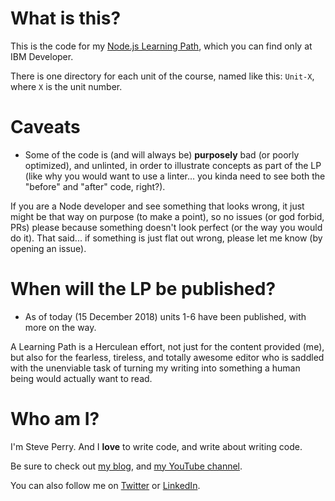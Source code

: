 # What is this?

This is the code for my [Node.js Learning Path](https://developer.ibm.com/articles/learn-node-unit-1-overview-nodejs-learning-path/), which you can find only at IBM Developer.

There is one directory for each unit of the course, named like this: `Unit-X`, where `X` is the unit number.

# Caveats

* Some of the code is (and will always be) **purposely** bad (or poorly optimized), and unlinted, in order to illustrate concepts as part of the LP (like why you would want to use a linter... you kinda need to see both the "before" and "after" code, right?). 

If you are a Node developer and see something that looks wrong, it just might be that way on purpose (to make a point), so no issues (or god forbid, PRs) please because something doesn't look perfect (or the way you would do it). That said... if something is just flat out wrong, please let me know (by opening an issue).

# When will the LP be published?

* As of today (15 December 2018) units 1-6 have been published, with more on the way. 

A Learning Path is a Herculean effort, not just for the content provided (me), but also for the fearless, tireless, and totally awesome editor who is saddled with the unenviable task of turning my writing into something a human being would actually want to read.

# Who am I?

I'm Steve Perry. And I **love** to write code, and write about writing code.

Be sure to check out [my blog](https://jstevenperry.wordpress.com/), and [my YouTube channel](https://www.youtube.com/channel/UCAoqQ5DnRyLisPdzUodMrww).

You can also follow me on [Twitter](https://twitter.com/jstevenperry) or [LinkedIn](https://www.linkedin.com/in/jstevenperry1/).